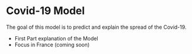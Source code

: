# Covid-19 Model

The goal of this model is to predict and explain the spread of the Covid-19. 

- First Part explanation of the Model
- Focus in France (coming soon)
